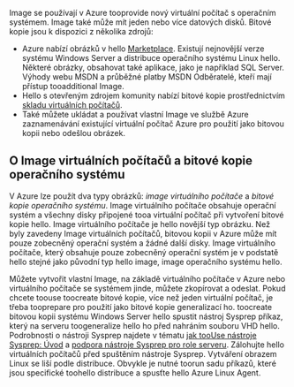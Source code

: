 

Image se používají v Azure tooprovide nový virtuální počítač s operačním systémem. Image také může mít jeden nebo více datových disků. Bitové kopie jsou k dispozici z několika zdrojů:

* Azure nabízí obrázků v hello [Marketplace](https://azure.microsoft.com/gallery/virtual-machines/). Existují nejnovější verze systému Windows Server a distribuce operačního systému Linux hello. Některé obrázky, obsahovat také aplikace, jako je například SQL Server. Výhody webu MSDN a průběžné platby MSDN Odběratelé, kteří mají přístup tooadditional Image.
* Hello s otevřeným zdrojem komunity nabízí bitové kopie prostřednictvím [skladu virtuálních počítačů](http://vmdepot.msopentech.com/List/Index).
* Také můžete ukládat a používat vlastní Image ve službě Azure zaznamenávání existující virtuální počítač Azure pro použití jako bitovou kopii nebo odešlou obrázek.

## <a name="about-vm-images-and-os-images"></a>O Image virtuálních počítačů a bitové kopie operačního systému
V Azure lze použít dva typy obrázků: *image virtuálního počítače* a *bitové kopie operačního systému*. Image virtuálního počítače obsahuje operační systém a všechny disky připojené tooa virtuální počítač při vytvoření bitové kopie hello. Image virtuálního počítače je hello novější typ obrázku. Než byly zavedeny Image virtuálních počítačů, bitovou kopii v Azure může mít pouze zobecněný operační systém a žádné další disky. Image virtuálního počítače, který obsahuje pouze zobecněný operační systém je v podstatě hello stejné jako původní typ hello image, image operačního systému hello.

Můžete vytvořit vlastní Image, na základě virtuálního počítače v Azure nebo virtuálního počítače se systémem jinde, můžete zkopírovat a odeslat. Pokud chcete toouse toocreate bitové kopie, více než jeden virtuální počítač, je třeba tooprepare pro použití jako bitové kopie generalizací ho. toocreate bitovou kopii systému Windows Server hello spustit nástroj Sysprep příkaz, který na serveru toogeneralize hello ho před nahráním souboru VHD hello. Podrobnosti o nástroji Sysprep najdete v tématu [jak tooUse nástroje Sysprep: Úvod](http://go.microsoft.com/fwlink/p/?LinkId=392030) a [podpora nástroje Sysprep pro role serveru](https://msdn.microsoft.com/windows/hardware/commercialize/manufacture/desktop/sysprep-support-for-server-roles). Zálohujte hello virtuálních počítačů před spuštěním nástroje Sysprep. Vytváření obrazem Linux se liší podle distribuce. Obvykle je nutné toorun sadu příkazů, které jsou specifické toohello distribuce a spusťte hello Azure Linux Agent.
